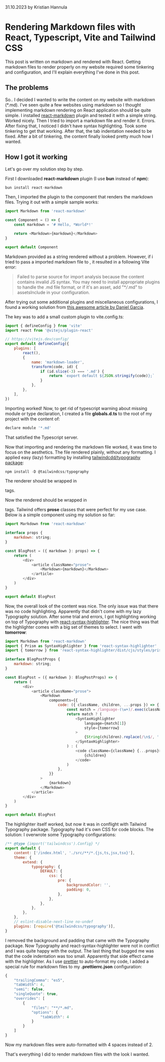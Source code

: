 31.10.2023 by Kristian Hannula

# Rendering Markdown files with React, Typescript, Vite and Tailwind CSS

This post is written on markdown and rendered with React. Getting markdown files to render properly on my website required some tinkering and configuration, and I'll explain everything I've done in this post.

## The problems

So.. I decided I wanted to write the content on my website with markdown (\*.md). I've seen quite a few websites using markdown so I thought implementing markdown rendering on React application should be quite simple. I installed [react-markdown](https://github.com/remarkjs/react-markdown) plugin and tested it with a simple string. Worked nicely. Then I tried to import a markdown file and render it. Errors. After fixing that, I noticed I didn't have syntax highlighting. Took some tinkering to get that working. After that, the tab indentation needed to be fixed. After a bit of tinkering, the content finally looked pretty much how I wanted.

## How I got it working

Let's go over my solution step by step.

First I downloaded **react-markdown** plugin (I use **bun** instead of **npm**):

```javascript
bun install react-markdown
```

Then, I imported the plugin to the component that renders the markdown files. Trying it out with a simple sample works:

```javascript
import Markdown from 'react-markdown'

const Component = () => {
    const markdown = '# Hello, *World*!'

    return <Markdown>{markdown}</Markdown>
}

export default Component
```

Markdown provided as a string rendered without a problem. However, if i tried to pass a imported markdown file to **<Markdown>**, it resulted in a following Vite error:

> Failed to parse source for import analysis because the content contains invalid JS syntax. You may need to install appropriate plugins to handle the .md file format, or if it's an asset, add "\*_/_.md" to assetsInclude in your configuration.

After trying out some additional plugins and miscellaneous configurations, I found a working solution from [this awesome article by Daniel Garcia](https://onticdani.medium.com/how-to-load-and-render-markdown-files-into-your-vite-react-app-using-typescript-ba5f79822350).

The key was to add a small custom plugin to vite.config.ts:

```javascript
import { defineConfig } from 'vite'
import react from '@vitejs/plugin-react'

// https://vitejs.dev/config/
export default defineConfig({
    plugins: [
        react(),
        {
            name: 'markdown-loader',
            transform(code, id) {
                if (id.slice(-3) === '.md') {
                    return `export default ${JSON.stringify(code)};`
                }
            },
        },
    ],
})
```

Importing worked! Now, to get rid of typescript warning about missing module or type declaration, I created a file **globals.d.ts** to the root of my project with the content of:

```javascript
declare module '*.md'
```

That satisfied the Typescript server.

Now that importing and rendering the markdown file worked, it was time to focus on the aesthetics. The file rendered plainly, without any formatting. I applied easy (lazy) formatting by installing [tailwindcdd/typography package](https://tailwindcss.com/docs/typography-plugin#installation):

```javascript
npm install -D @tailwindcss/typography
```

The renderer should be wrapped in **<article>** tags.

Now the rendered should be wrapped in **<article>** tags. Tailwind offers **prose** classes that were perfect for my use case. Below is a simple component using my solution so far:

```javascript
import Markdown from 'react-markdown'

interface props {
    markdown: string;
}

const BlogPost = ({ markdown }: props) => {
    return (
        <div>
            <article className="prose">
                <Markdown>{markdown}</Markdown>
            </article>
        </div>
    )
}

export default BlogPost
```

Now, the overall look of the content was nice. The only issue was that there was no code highlighting. Apparently that didn't come with my lazy Typography solution. After some trial and errors, I got highlighting working on top of Typography with [react-syntax-highlighter](https://github.com/react-syntax-highlighter/react-syntax-highlighter). The nice thing was that the highlighter comes with a big set of themes to select. I went with **tomorrow**:

```javascript
import Markdown from 'react-markdown'
import { Prism as SyntaxHighlighter } from 'react-syntax-highlighter'
import { tomorrow } from 'react-syntax-highlighter/dist/cjs/styles/prism'

interface BlogPostProps {
    markdown: string;
}

const BlogPost = ({ markdown }: BlogPostProps) => {
    return (
        <div>
            <article className="prose">
                <Markdown
                    components={{
                        code: ({ className, children, ...props }) => {
                            const match = /language-(\w+)/.exec(className || '')
                            return match ? (
                                <SyntaxHighlighter
                                    language={match[1]}
                                    style={tomorrow}
                                >
                                    {String(children).replace(/\n$/, '')}
                                </SyntaxHighlighter>
                            ) : (
                                <code className={className} {...props}>
                                    {children}
                                </code>
                            )
                        },
                    }}
                >
                    {markdown}
                </Markdown>
            </article>
        </div>
    )
}

export default BlogPost
```

The highlighter itself worked, but now it was in conflight with Tailwind Typography package. Typography had it's own CSS for code blocks. The solution: I overwrote some Typography configurations:

```javascript
/** @type {import('tailwindcss').Config} */
export default {
    content: ['/index.html', './src/**/*.{js,ts,jsx,tsx}'],
    theme: {
        extend: {
            typography: {
                DEFAULT: {
                    css: {
                        pre: {
                            backgroundColor: '',
                            padding: 0,
                        },
                    },
                },
            },
        },
    },
    // eslint-disable-next-line no-undef
    plugins: [require('@tailwindcss/typography')],
}
```

I removed the background and padding that came with the Typography package. Now Typography and react-syntax-highlighter were not in conflict and I was quite happy with the output. The last thing that bugged me was that the code indentation was too small. Apparently that side effect came with the highlighter. As I use [prettier](https://prettier.io/) to auto-format my code, I added a special rule for markdown files to my **.prettierrc.json** configuration:

```javascript
{
    "trailingComma": "es5",
    "tabWidth": 4,
    "semi": false,
    "singleQuote": true,
    "overrides": [
        {
            "files": "**/*.md",
            "options": {
                "tabWidth": 4
            }
        }
    ]
}
```

Now my markdown files were auto-formatted with 4 spaces instead of 2.

That's everything I did to render markdown files with the look I wanted.
